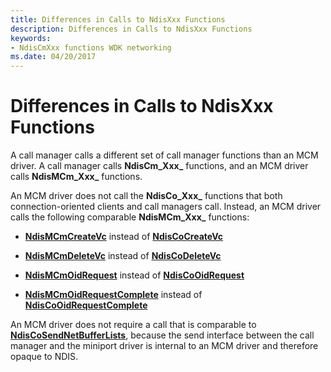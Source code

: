 ```yaml
---
title: Differences in Calls to NdisXxx Functions
description: Differences in Calls to NdisXxx Functions
keywords:
- NdisCmXxx functions WDK networking
ms.date: 04/20/2017
---
```


# Differences in Calls to NdisXxx Functions





A call manager calls a different set of call manager functions than an MCM driver. A call manager calls **NdisCm_Xxx_** functions, and an MCM driver calls **NdisMCm_Xxx_** functions.

An MCM driver does not call the **NdisCo_Xxx_** functions that both connection-oriented clients and call managers call. Instead, an MCM driver calls the following comparable **NdisMCm_Xxx_** functions:

-   [**NdisMCmCreateVc**](/windows-hardware/drivers/ddi/ndis/nf-ndis-ndismcmcreatevc) instead of [**NdisCoCreateVc**](/windows-hardware/drivers/ddi/ndis/nf-ndis-ndiscocreatevc)

-   [**NdisMCmDeleteVc**](/windows-hardware/drivers/ddi/ndis/nf-ndis-ndismcmdeletevc) instead of [**NdisCoDeleteVc**](/windows-hardware/drivers/ddi/ndis/nf-ndis-ndiscodeletevc)

-   [**NdisMCmOidRequest**](/windows-hardware/drivers/ddi/ndis/nf-ndis-ndismcmoidrequest) instead of [**NdisCoOidRequest**](/windows-hardware/drivers/ddi/ndis/nf-ndis-ndiscooidrequest)

-   [**NdisMCmOidRequestComplete**](/windows-hardware/drivers/ddi/ndis/nf-ndis-ndismcmoidrequestcomplete) instead of [**NdisCoOidRequestComplete**](/windows-hardware/drivers/ddi/ndis/nf-ndis-ndiscooidrequestcomplete)

An MCM driver does not require a call that is comparable to [**NdisCoSendNetBufferLists**](/windows-hardware/drivers/ddi/ndis/nf-ndis-ndiscosendnetbufferlists), because the send interface between the call manager and the miniport driver is internal to an MCM driver and therefore opaque to NDIS.

 

